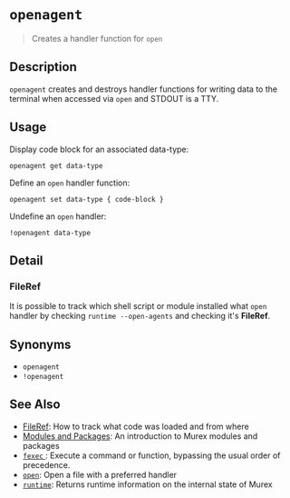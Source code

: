 # `openagent`

> Creates a handler function for `open`

## Description

`openagent` creates and destroys handler functions for writing data to the
terminal when accessed via `open` and STDOUT is a TTY.

## Usage

Display code block for an associated data-type:

```
openagent get data-type
```

Define an `open` handler function:

```
openagent set data-type { code-block }
```

Undefine an `open` handler:

```
!openagent data-type
```

## Detail

### FileRef

It is possible to track which shell script or module installed what `open`
handler by checking `runtime --open-agents` and checking it's **FileRef**.

## Synonyms

* `openagent`
* `!openagent`


## See Also

* [FileRef](../user-guide/fileref.md):
  How to track what code was loaded and from where
* [Modules and Packages](../user-guide/modules.md):
  An introduction to Murex modules and packages
* [`fexec` ](../commands/fexec.md):
  Execute a command or function, bypassing the usual order of precedence.
* [`open`](../commands/open.md):
  Open a file with a preferred handler
* [`runtime`](../commands/runtime.md):
  Returns runtime information on the internal state of Murex
